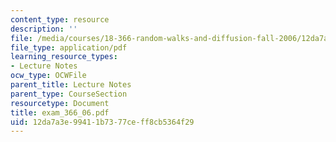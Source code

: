 ```yaml
---
content_type: resource
description: ''
file: /media/courses/18-366-random-walks-and-diffusion-fall-2006/12da7a3e99411b7377ceff8cb5364f29_exam_366_06.pdf
file_type: application/pdf
learning_resource_types:
- Lecture Notes
ocw_type: OCWFile
parent_title: Lecture Notes
parent_type: CourseSection
resourcetype: Document
title: exam_366_06.pdf
uid: 12da7a3e-9941-1b73-77ce-ff8cb5364f29
---
```

